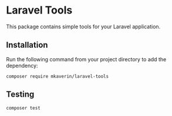 # Laravel Tools

This package contains simple tools for your Laravel application.

## Installation

Run the following command from your project directory to add the dependency:

```shell
composer require mkaverin/laravel-tools
```

## Testing

```shell
composer test
```
